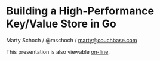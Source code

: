 # Building a High-Performance Key/Value Store in Go

Marty Schoch / @mschoch / marty@couchbase.com

This presentation is also viewable [on-line](https://speakerdeck.com/mschoch/value-store-in-go).
